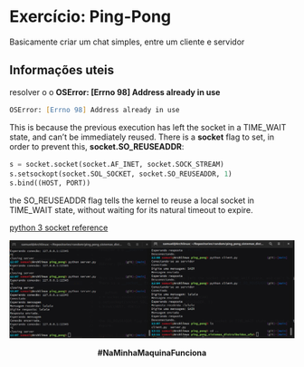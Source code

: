 # Exercício: Ping-Pong

Basicamente criar um chat simples, entre um cliente e servidor

## Informações uteis

resolver o o __OSError: [Errno 98] Address already in use__

```zsh
OSError: [Errno 98] Address already in use
```

This is because the previous execution has left the socket in a TIME_WAIT state, and can’t be immediately reused.
There is a __socket__ flag to set, in order to prevent this, __socket.SO_REUSEADDR__:

```python
s = socket.socket(socket.AF_INET, socket.SOCK_STREAM)
s.setsockopt(socket.SOL_SOCKET, socket.SO_REUSEADDR, 1)
s.bind((HOST, PORT))
```

the SO_REUSEADDR flag tells the kernel to reuse a local socket in TIME_WAIT state, without waiting for its natural timeout to
expire.

[python 3 socket reference](https://docs.python.org/3/library/socket.html)

![print](docs/print.png)
<center>
    <strong>#NaMinhaMaquinaFunciona </strong>
</center>
